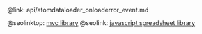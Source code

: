 @link: api/atomdataloader_onloaderror_event.md

@seolinktop: [mvc library](https://webix.com)
@seolink: [javascript spreadsheet library](https://webix.com/spreadsheet/)